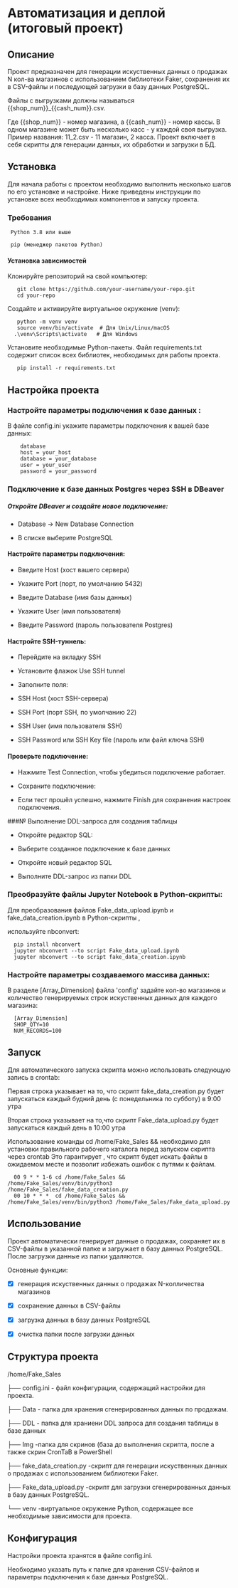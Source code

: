 # Автоматизация и деплой (итоговый проект)

## Описание
Проект предназначен для генерации искуственных  данных о продажах N кол-ва магазинов  с использованием библиотеки Faker, 
сохранения их в CSV-файлы и последующей загрузки в базу данных PostgreSQL.  

Файлы с выгрузками должны называться {{shop_num}}_{{cash_num}}.csv. 

Где {{shop_num}} - номер магазина, а {{cash_num}} - номер кассы. В одном магазине может быть несколько  касс - у каждой своя выгрузка. 
Пример названия: 11_2.csv - 11 магазин, 2 касса.
Проект включает в себя скрипты для генерации данных, их обработки и загрузки в БД.

## Установка


Для начала работы с проектом необходимо выполнить несколько шагов по его установке и настройке. 
Ниже приведены инструкции по установке всех необходимых компонентов и запуску проекта.

### Требования
     
     Python 3.8 или выше
     
     pip (менеджер пакетов Python)

#### Установка зависимостей
   
   Клонируйте репозиторий на свой компьютер:

       git clone https://github.com/your-username/your-repo.git
       cd your-repo

   Создайте и активируйте виртуальное окружение (venv):

       python -m venv venv
       source venv/bin/activate  # Для Unix/Linux/macOS
      .\venv\Scripts\activate   # Для Windows    
       
   Установите необходимые Python-пакеты.
   Файл requirements.txt содержит список всех библиотек, необходимых для работы проекта.

       pip install -r requirements.txt

       
## Настройка проекта

  ### Настройте параметры подключения к базе данных :
  
  В файле config.ini укажите параметры подключения к вашей базе данных:

        database
        host = your_host
        database = your_database
        user = your_user
        password = your_password

### Подключение к базе данных Postgres через SSH в DBeaver

##### Откройте DBeaver и создайте новое подключение:

- Database → New Database Connection
  
- В списке выберите PostgreSQL

#### Настройте параметры подключения:

- Введите Host (хост вашего сервера)
        
- Укажите Port (порт, по умолчанию 5432)
          
- Введите Database (имя базы данных)
          
- Укажите User (имя пользователя)
          
- Введите Password (пароль пользователя Postgres)

#### Настройте SSH-туннель:

- Перейдите на вкладку SSH
        
- Установите флажок Use SSH tunnel
        
- Заполните поля:
        
- SSH Host (хост SSH-сервера)
        
- SSH Port (порт SSH, по умолчанию 22)
        
- SSH User (имя пользователя SSH)
        
- SSH Password или SSH Key file (пароль или файл ключа SSH)

#### Проверьте подключение:

- Нажмите Test Connection, чтобы убедиться  подключение работает.
        
- Сохраните подключение:
        
- Если тест прошёл успешно, нажмите Finish для сохранения настроек подключения.
    
###№  Выполнение DDL-запроса для создания таблицы
        
- Откройте редактор SQL:
        
- Выберите созданное подключение к базе данных
        
- Откройте новый редактор SQL
        
- Выполните DDL-запрос из папки DDL


### Преобразуйте файлы Jupyter Notebook в Python-скрипты:
  
  Для преобразования файлов Fake_data_upload.ipynb и fake_data_creation.ipynb в Python-скрипты ,
  
  используйте nbconvert:
      
      pip install nbconvert
      jupyter nbconvert --to script Fake_data_upload.ipynb
      jupyter nbconvert --to script fake_data_creation.ipynb

      
 ### Настройте параметры создаваемого массива данных:

 В разделе [Array_Dimension] файла 'config' задайте кол-во магазинов и количество генерируемых строк  искуственных данных для  каждого магазина:

      [Array_Dimension]
      SHOP_QTY=10
      NUM_RECORDS=100

 ## Запуск

 Для автоматического запуска скрипта   можно использовать следующую запись в crontab:
 
 Первая строка  указывает на то, что скрипт fake_data_creation.py будет запускаться каждый будний день (с понедельника по субботу) в 9:00 утра
 
 Вторая строка  указывает на то,что скрипт Fake_data_upload.py будет запускаться каждый день в 10:00 утра
 
 Использование команды cd /home/Fake_Sales && необходимо  для установки правильного рабочего каталога перед запуском скрипта через crontab 
 Это гарантирует , что скрипт будет искать файлы в ожидаемом месте и позволит избежать  ошибок с  путями к файлам.
 

      00 9 * * 1-6 cd /home/Fake_Sales && /home/Fake_Sales/venv/bin/python3 /home/Fake_Sales/fake_data_creation.py
      00 10 * * *  cd /home/Fake_Sales && /home/Fake_Sales/venv/bin/python3 /home/Fake_Sales/Fake_data_upload.py      

## Использование
Проект автоматически генерирует данные о продажах, сохраняет их в CSV-файлы в указанной папке и загружает в базу данных PostgreSQL. После загрузки данные из папки удаляются.

Основные функции:

- [x] генерация искуственных  данных о продажах N-колличества магазинов
- [x] сохранение данных в CSV-файлы
- [x] загрузка данных в базу данных PostgreSQL
- [x] очистка папки после загрузки данных
            
      

## Структура проекта

 /home/Fake_Sales
 
├── config.ini   - файл конфигурации, содержащий настройки для проекта.

├── Data         - папка для хранения  сгенерированных данных по продажам.

├── DDL          - папка для  храниени DDL запроса для  создания  таблицы в базе данных

├── Img          -папка для скринов (база до выполнения скрипта, после а также скрин CronTaB в PowerShell

├── fake_data_creation.py -скрипт для генерации искуственных  данных о продажах с использованием библиотеки Faker.

├── Fake_data_upload.py -скрипт для загрузки сгенерированных данных в базу данных PostgreSQL.

└── venv -виртуальное окружение Python, содержащее все необходимые зависимости для проекта.

 ## Конфигурация

Настройки проекта хранятся в файле config.ini. 

Необходимо указать путь к папке для хранения CSV-файлов и параметры подключения к базе данных PostgreSQL.

    



    
 
    
     
        

